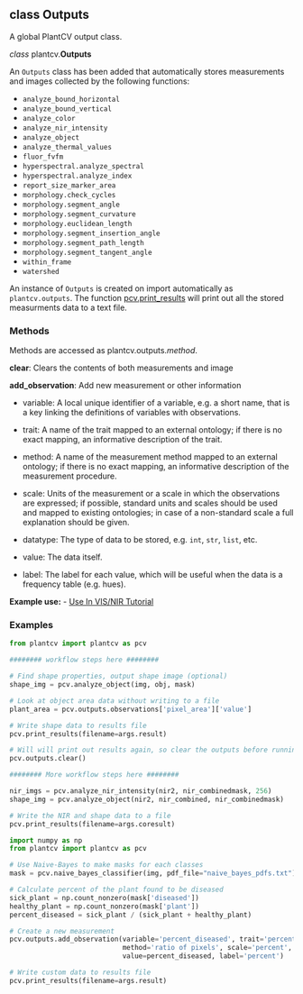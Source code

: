 ## class Outputs 

A global PlantCV output class.

*class* plantcv.**Outputs**

An `Outputs` class has been added that automatically stores measurements and images collected by the following 
functions:

* `analyze_bound_horizontal`
* `analyze_bound_vertical`
* `analyze_color`
* `analyze_nir_intensity`
* `analyze_object`
* `analyze_thermal_values` 
* `fluor_fvfm`
* `hyperspectral.analyze_spectral`
* `hyperspectral.analyze_index`
* `report_size_marker_area`
* `morphology.check_cycles`
* `morphology.segment_angle`
* `morphology.segment_curvature`
* `morphology.euclidean_length`
* `morphology.segment_insertion_angle`
* `morphology.segment_path_length`
* `morphology.segment_tangent_angle` 
* `within_frame`
* `watershed`

An instance of `Outputs` is created on import automatically as `plantcv.outputs`. The function 
[pcv.print_results](print_results.md) will print out all the stored measurments data to a text file. 

### Methods

Methods are accessed as plantcv.outputs.*method*.

**clear**: Clears the contents of both measurements and image 

**add_observation**: Add new measurement or other information

* variable: A local unique identifier of a variable, e.g. a short name, that is a key linking the definitions of variables with observations.

* trait: A name of the trait mapped to an external ontology; if there is no exact mapping, an informative description of the trait.

* method: A name of the measurement method mapped to an external ontology; if there is no exact mapping, an informative description of the measurement procedure.

* scale: Units of the measurement or a scale in which the observations are expressed; if possible, standard units and scales should be used and mapped to existing ontologies; in case of a non-standard scale a full explanation should be given.
* datatype: The type of data to be stored, e.g. `int`, `str`, `list`, etc. 

* value: The data itself. 

* label:  The label for each value, which will be useful when the data is a frequency table (e.g. hues). 


**Example use:**
    - [Use In VIS/NIR Tutorial](vis_nir_tutorial.md)

### Examples

```python
from plantcv import plantcv as pcv

######## workflow steps here ########

# Find shape properties, output shape image (optional)
shape_img = pcv.analyze_object(img, obj, mask)

# Look at object area data without writing to a file 
plant_area = pcv.outputs.observations['pixel_area']['value']

# Write shape data to results file
pcv.print_results(filename=args.result)

# Will will print out results again, so clear the outputs before running NIR analysis 
pcv.outputs.clear()

######## More workflow steps here ########

nir_imgs = pcv.analyze_nir_intensity(nir2, nir_combinedmask, 256)
shape_img = pcv.analyze_object(nir2, nir_combined, nir_combinedmask)

# Write the NIR and shape data to a file 
pcv.print_results(filename=args.coresult)

```

```python
import numpy as np
from plantcv import plantcv as pcv

# Use Naive-Bayes to make masks for each classes 
mask = pcv.naive_bayes_classifier(img, pdf_file="naive_bayes_pdfs.txt")

# Calculate percent of the plant found to be diseased 
sick_plant = np.count_nonzero(mask['diseased'])
healthy_plant = np.count_nonzero(mask['plant'])
percent_diseased = sick_plant / (sick_plant + healthy_plant)

# Create a new measurement
pcv.outputs.add_observation(variable='percent_diseased', trait='percent of plant detected to be diseased',
                            method='ratio of pixels', scale='percent', datatype=float,
                            value=percent_diseased, label='percent')

# Write custom data to results file
pcv.print_results(filename=args.result)

```